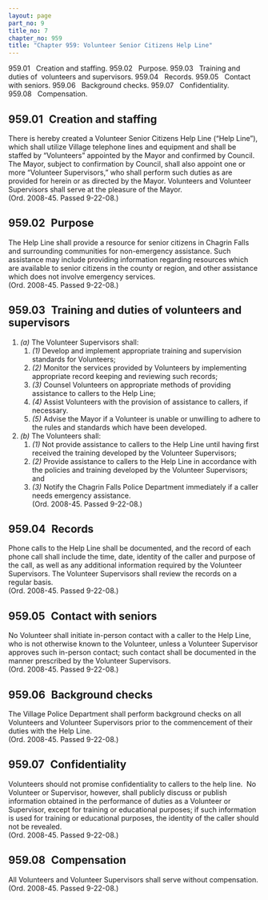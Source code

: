 ```yaml
---
layout: page
part_no: 9
title_no: 7
chapter_no: 959
title: "Chapter 959: Volunteer Senior Citizens Help Line"
---
```


959.01   Creation and staffing.
959.02   Purpose.
959.03   Training and duties of  volunteers and supervisors.
959.04   Records.
959.05   Contact with seniors.
959.06   Background checks.
959.07   Confidentiality.
959.08   Compensation.

## 959.01   Creation and staffing

There is hereby created a Volunteer Senior Citizens Help Line (“Help Line”),
which shall utilize Village telephone lines and equipment and shall be staffed
by “Volunteers” appointed by the Mayor and confirmed by Council. The Mayor,
subject to confirmation by Council, shall also appoint one or more “Volunteer
Supervisors,” who shall perform such duties as are provided for herein or as
directed by the Mayor. Volunteers and Volunteer Supervisors shall serve at the
pleasure of the Mayor.   
(Ord. 2008-45. Passed 9-22-08.)

## 959.02   Purpose

The Help Line shall provide a resource for senior citizens in Chagrin Falls
and surrounding communities for non-emergency assistance. Such assistance may
include providing information regarding resources which are available to senior
citizens in the county or region, and other assistance which does not involve
emergency services.  
(Ord. 2008-45. Passed 9-22-08.)

## 959.03   Training and duties of volunteers and supervisors

1. _(a)_ The Volunteer Supervisors shall:
    1. _(1)_ Develop and implement appropriate training and supervision
standards for Volunteers;
    2. _(2)_ Monitor the services provided by Volunteers by implementing
appropriate record keeping and reviewing such records;
    3. _(3)_ Counsel Volunteers on appropriate methods of providing assistance
to callers to the Help Line;
    4. _(4)_ Assist Volunteers with the provision of assistance to callers, if
necessary.
    5. _(5)_ Advise the Mayor if a Volunteer is unable or unwilling to adhere to
the rules and standards which have been developed.
2. _(b)_ The Volunteers shall:
    1. _(1)_ Not provide assistance to callers to the Help Line until having
first received the training developed by the Volunteer Supervisors;
    2. _(2)_ Provide assistance to callers to the Help Line in accordance with
the policies and training developed by the Volunteer Supervisors; and
    3. _(3)_ Notify the Chagrin Falls Police Department immediately if a caller
needs emergency assistance.  
(Ord. 2008-45. Passed 9-22-08.)

## 959.04   Records

Phone calls to the Help Line shall be documented, and the record of each
phone call shall include the time, date, identity of the caller and purpose of
the call, as well as any additional information required by the Volunteer
Supervisors. The Volunteer Supervisors shall review the records on a regular
basis.   
(Ord. 2008-45. Passed 9-22-08.)

## 959.05   Contact with seniors

No Volunteer shall initiate in-person contact with a caller to the Help
Line, who is not otherwise known to the Volunteer, unless a Volunteer
Supervisor approves such in-person contact; such contact shall be documented in
the manner prescribed by the Volunteer Supervisors.  
(Ord. 2008-45. Passed 9-22-08.)

## 959.06   Background checks

The Village Police Department shall perform background checks on all
Volunteers and Volunteer Supervisors prior to the commencement of their duties
with the Help Line.  
(Ord. 2008-45. Passed 9-22-08.)

## 959.07   Confidentiality

Volunteers should not promise confidentiality to callers to the help line. 
No Volunteer or Supervisor, however, shall publicly discuss or publish
information obtained in the performance of duties as a Volunteer or Supervisor,
except for training or educational purposes; if such information is used for
training or educational purposes, the identity of the caller should not be
revealed.   
(Ord. 2008-45. Passed 9-22-08.)

## 959.08   Compensation

All Volunteers and Volunteer Supervisors shall serve without compensation.  
(Ord. 2008-45. Passed 9-22-08.)
